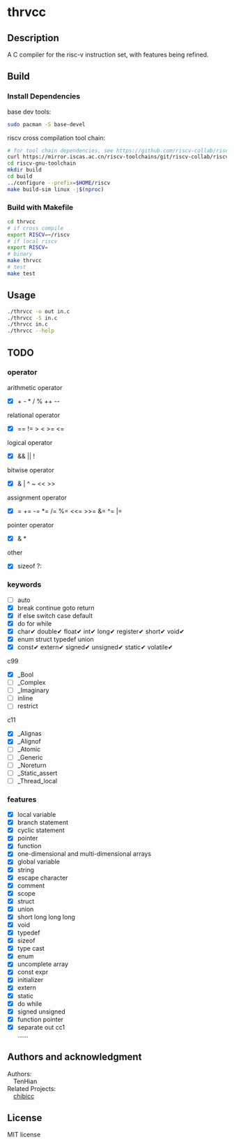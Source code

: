 # thrvcc

## Description

A C compiler for the risc-v instruction set, with features being refined.

## Build

### Install Dependencies

base dev tools:

```bash
sudo pacman -S base-devel
```

riscv cross compilation tool chain:

```bash
# for tool chain dependencies, see https://github.com/riscv-collab/riscv-gnu-toolchain#prerequisites
curl https://mirror.iscas.ac.cn/riscv-toolchains/git/riscv-collab/riscv-gnu-toolchain.sh | bash
cd riscv-gnu-toolchain
mkdir build
cd build
../configure --prefix=$HOME/riscv
make build-sim linux -j$(nproc)
```

### Build with Makefile

```bash
cd thrvcc
# if cross compile
export RISCV=~/riscv
# if local riscv
export RISCV=
# binary
make thrvcc
# test
make test
```

## Usage

```bash
./thrvcc -o out in.c
./thrvcc -S in.c
./thrvcc in.c
./thrvcc --help
```

## TODO

### operator

arithmetic operator  

- [x] \+ - * / % ++ --  

relational operator

- [x] == != > < >= <=

logical operator

- [x] && || !

bitwise operator

- [x] & | ^ ~ << >>

assignment operator

- [x] = += -= *= /= %= <<= >>= &= ^= |=

pointer operator

- [x] & *

other

- [x] sizeof ?:

### keywords

- [ ] auto
- [x] break continue goto return
- [x] if else switch case default
- [x] do for while
- [x] char✔ double✔ float✔ int✔ long✔ register✔ short✔ void✔
- [x] enum struct typedef union
- [x] const✔ extern✔ signed✔ unsigned✔ static✔ volatile✔

c99

- [x] _Bool
- [ ] _Complex
- [ ] _Imaginary
- [ ] inline
- [ ] restrict

c11

- [x] _Alignas
- [x] _Alignof
- [ ] _Atomic
- [ ] _Generic
- [ ] _Noreturn
- [ ] _Static_assert
- [ ] _Thread_local

### features

- [x] local variable
- [x] branch statement
- [x] cyclic statement
- [x] pointer
- [x] function
- [x] one-dimensional and multi-dimensional arrays
- [x] global variable
- [x] string
- [x] escape character
- [x] comment
- [x] scope
- [x] struct
- [x] union
- [x] short long   long long
- [x] void
- [x] typedef
- [x] sizeof
- [x] type cast
- [x] enum
- [x] uncomplete array
- [x] const expr
- [x] initializer
- [x] extern
- [x] static
- [x] do while
- [x] signed unsigned
- [x] function pointer
- [x] separate out cc1  
  ......

## Authors and acknowledgment

Authors:  
&ensp;&ensp;TenHian  
Related Projects:  
&ensp;&ensp;[chibicc](https://github.com/rui314/chibicc) 

## License

MIT license
